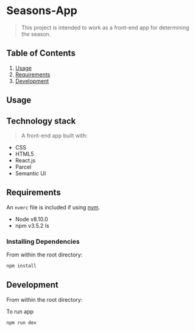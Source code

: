 # Seasons-App

> This project is intended to work as a front-end app for determining the season.

## Table of Contents

1.  [Usage](#Usage)
1.  [Requirements](#requirements)
1.  [Development](#development)

## Usage

## Technology stack

> A front-end app built with:

- CSS
- HTML5
- React.js
- Parcel
- Semantic UI

## Requirements

An `nvmrc` file is included if using [nvm](https://github.com/creationix/nvm).

- Node v8.10.0
- npm v3.5.2
  ls

### Installing Dependencies

From within the root directory:

```sh
npm install
```

## Development

From within the root directory:

To run app

```sh
npm run dev
```
